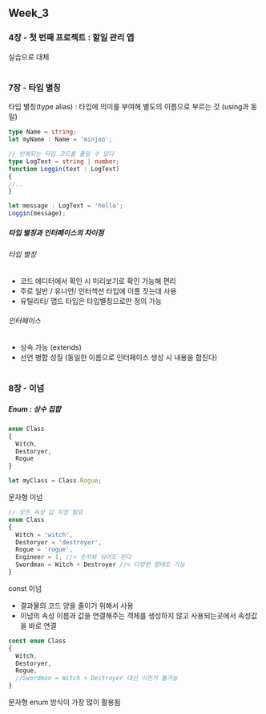 ## Week_3
 
### 4장 - 첫 번째 프로젝트 : 할일 관리 앱

실습으로 대체

#
#
### 7장 - 타입 별칭
타입 별칭(type alias) : 타입에 의미를 부여해 별도의 이름으로 부르는 것 (using과 동일)

```typescript 
type Name = string;
let myName : Name = 'minjoo';

// 반복되는 타입 코드를 줄일 수 있다
type LogText = string | number;
function Loggin(text : LogText)
{
//..
}

let message : LogText = 'hello';
Loggin(message);
```
##### 타입 별칭과 인터페이스의 차이점
###### 타입 별칭
- 코드 에디터에서 확인 시 미리보기로 확인 가능해 편리
- 주로 일반 / 유니언/ 인터섹션 타입에 이름 짓는데 사용
- 유틸리티/ 맵드 타입은 타입별칭으로만 정의 가능
###### 인터페이스
- 상속 가능 (extends)
- 선언 병합 성질 (동일한 이름으로 인터페이스 생성 시 내용을 합친다)
#
#
### 8장 - 이넘
##### Enum : 상수 집합
```typescript 
enum Class
{
  Witch,
  Destoryer,
  Rogue
}

let myClass = Class.Rogue;
```
문자형 이넘
```typescript
// 모든 속성 값 지정 필요
enum Class
{
  Witch = 'witch',
  Destoryer = 'destroyer',
  Rogue = 'rogue',
  Engineer = 1, //< 숫자와 섞어도 된다
  Swordman = Witch + Destroyer //< 다양한 형태도 가능
}
```
const 이넘
- 결과물의 코드 양을 줄이기 위해서 사용
- 이넘의 속성 이름과 값을 연결해주는 객체를 생성하지 않고 사용되는곳에서 속성값을 바로 연결
```typescript
const enum Class
{
  Witch,
  Destoryer,
  Rogue,
  //Swordman = Witch + Destroyer 대신 이런거 불가능
}
```
문자형 enum 방식이 가장 많이 활용됨
